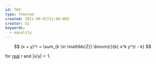 ```yaml
---
id: T60
type: theorem
created: 2021-08-01T12:00:00Z
creator: U1
keywords:
  - equality
---
```

$$
(x + y)^r = \sum_{k \in \mathbb{Z}} \binom{r}{k} x^k y^{r - k}
$$

for [real](#real-number) $r$ and $\mathopen| x / y \mathclose| < 1$.

[](D52#binomial-coefficient)
[](#notation-real-infinite-summation)
